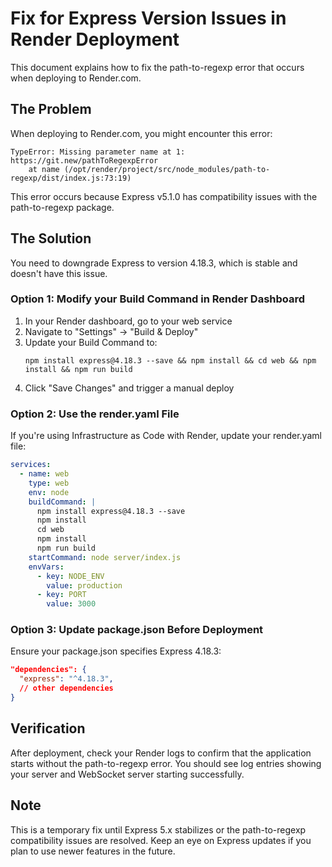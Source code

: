 # Fix for Express Version Issues in Render Deployment

This document explains how to fix the path-to-regexp error that occurs when deploying to Render.com.

## The Problem

When deploying to Render.com, you might encounter this error:

```
TypeError: Missing parameter name at 1: https://git.new/pathToRegexpError
    at name (/opt/render/project/src/node_modules/path-to-regexp/dist/index.js:73:19)
```

This error occurs because Express v5.1.0 has compatibility issues with the path-to-regexp package.

## The Solution

You need to downgrade Express to version 4.18.3, which is stable and doesn't have this issue.

### Option 1: Modify your Build Command in Render Dashboard

1. In your Render dashboard, go to your web service
2. Navigate to "Settings" -> "Build & Deploy"
3. Update your Build Command to:
   ```
   npm install express@4.18.3 --save && npm install && cd web && npm install && npm run build
   ```
4. Click "Save Changes" and trigger a manual deploy

### Option 2: Use the render.yaml File

If you're using Infrastructure as Code with Render, update your render.yaml file:

```yaml
services:
  - name: web
    type: web
    env: node
    buildCommand: |
      npm install express@4.18.3 --save
      npm install
      cd web
      npm install
      npm run build
    startCommand: node server/index.js
    envVars:
      - key: NODE_ENV
        value: production
      - key: PORT
        value: 3000
```

### Option 3: Update package.json Before Deployment

Ensure your package.json specifies Express 4.18.3:

```json
"dependencies": {
  "express": "^4.18.3",
  // other dependencies
}
```

## Verification

After deployment, check your Render logs to confirm that the application starts without the path-to-regexp error. You should see log entries showing your server and WebSocket server starting successfully.

## Note

This is a temporary fix until Express 5.x stabilizes or the path-to-regexp compatibility issues are resolved. Keep an eye on Express updates if you plan to use newer features in the future.